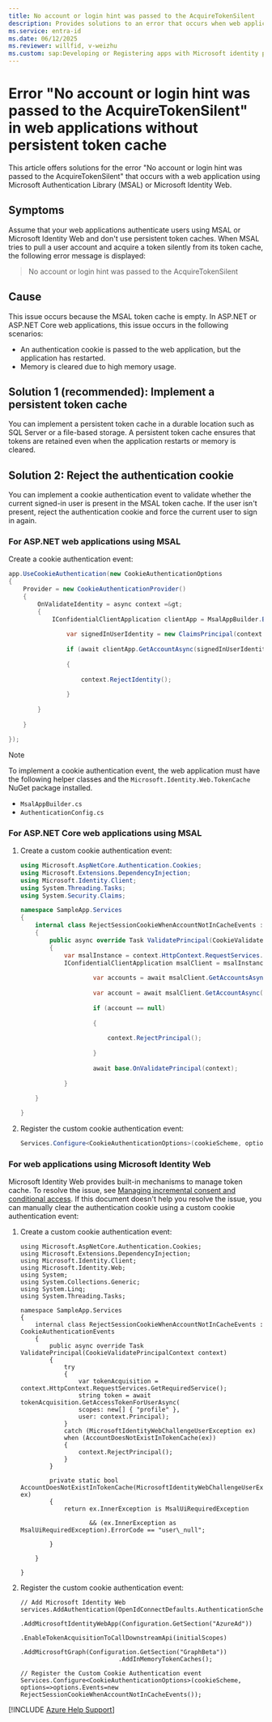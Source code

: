 ```yaml
---
title: No account or login hint was passed to the AcquireTokenSilent
description: Provides solutions to an error that occurs when web applications using Microsoft Authentication Library (MSAL) or Microsoft Identity Web acquire a token silently.
ms.service: entra-id
ms.date: 06/12/2025
ms.reviewer: willfid, v-weizhu
ms.custom: sap:Developing or Registering apps with Microsoft identity platform
---
```

# Error "No account or login hint was passed to the AcquireTokenSilent" in web applications without persistent token cache

This article offers solutions for the error "No account or login hint was passed to the AcquireTokenSilent" that occurs with a web application using Microsoft Authentication Library (MSAL) or Microsoft Identity Web.

## Symptoms

Assume that your web applications authenticate users using MSAL or Microsoft Identity Web and don't use persistent token caches. When MSAL tries to pull a user account and acquire a token silently from its token cache, the following error message is displayed:

> No account or login hint was passed to the AcquireTokenSilent

## Cause

This issue occurs because the MSAL token cache is empty. In ASP.NET or ASP.NET Core web applications, this issue occurs in the following scenarios:

- An authentication cookie is passed to the web application, but the application has restarted.
- Memory is cleared due to high memory usage.

## Solution 1 (recommended): Implement a persistent token cache

You can implement a persistent token cache in a durable location such as SQL Server or a file-based storage. A persistent token cache ensures that tokens are retained even when the application restarts or memory is cleared.

## Solution 2: Reject the authentication cookie

You can implement a cookie authentication event to validate whether the current signed-in user is present in the MSAL token cache. If the user isn't present, reject the authentication cookie and force the current user to sign in again.

### For ASP.NET web applications using MSAL

Create a cookie authentication event:

```csharp
app.UseCookieAuthentication(new CookieAuthenticationOptions
{
    Provider = new CookieAuthenticationProvider()
    {
        OnValidateIdentity = async context =&gt;
        {
            IConfidentialClientApplication clientApp = MsalAppBuilder.BuildConfidentialClientApplication();
        
                var signedInUserIdentity = new ClaimsPrincipal(context.Identity);
        
                if (await clientApp.GetAccountAsync(signedInUserIdentity.GetAccountId()) == null)
        
                {
        
                    context.RejectIdentity();
        
                }
    
        }
    
    }

});
```

> [!NOTE]
> To implement a cookie authentication event, the web application must have the following helper classes and the `Microsoft.Identity.Web.TokenCache` NuGet package installed.
>
> - `MsalAppBuilder.cs`
> - `AuthenticationConfig.cs`

### For ASP.NET Core web applications using MSAL

1. Create a custom cookie authentication event:

    ```csharp
    using Microsoft.AspNetCore.Authentication.Cookies;
    using Microsoft.Extensions.DependencyInjection;
    using Microsoft.Identity.Client;
    using System.Threading.Tasks;
    using System.Security.Claims;
    
    namespace SampleApp.Services
    {
        internal class RejectSessionCookieWhenAccountNotInCacheEvents : CookieAuthenticationEvents
        {
            public async override Task ValidatePrincipal(CookieValidatePrincipalContext context)
            {
                var msalInstance = context.HttpContext.RequestServices.GetRequiredService();
                IConfidentialClientApplication msalClient = msalInstance.GetClient();
                
                        var accounts = await msalClient.GetAccountsAsync();
                
                        var account = await msalClient.GetAccountAsync(accounts.FirstOrDefault());
                
                        if (account == null)
                
                        {
                
                            context.RejectPrincipal();
                
                        }
                
                        await base.OnValidatePrincipal(context);
                
                }
        
        }
    
    }
    ```

2. Register the custom cookie authentication event:

    ```csharp
    Services.Configure<CookieAuthenticationOptions>(cookieScheme, options=>options.Events=new RejectSessionCookieWhenAccountNotInCacheEvents());
    ```

### For web applications using Microsoft Identity Web

Microsoft Identity Web provides built-in mechanisms to manage token cache. To resolve the issue, see [Managing incremental consent and conditional access](https://github.com/AzureAD/microsoft-identity-web/wiki/Managing-incremental-consent-and-conditional-access). If this document doesn't help you resolve the issue, you can manually clear the authentication cookie using a custom cookie authentication event:

1. Create a custom cookie authentication event:

    ```chsarp
    using Microsoft.AspNetCore.Authentication.Cookies;
    using Microsoft.Extensions.DependencyInjection;
    using Microsoft.Identity.Client;
    using Microsoft.Identity.Web;
    using System;
    using System.Collections.Generic;
    using System.Linq;
    using System.Threading.Tasks;
    
    namespace SampleApp.Services
    {
        internal class RejectSessionCookieWhenAccountNotInCacheEvents : CookieAuthenticationEvents
        {
            public async override Task ValidatePrincipal(CookieValidatePrincipalContext context)
            {
                try
                {
                    var tokenAcquisition = context.HttpContext.RequestServices.GetRequiredService();
                    string token = await tokenAcquisition.GetAccessTokenForUserAsync(
                    scopes: new[] { "profile" },
                    user: context.Principal);
                }
                catch (MicrosoftIdentityWebChallengeUserException ex)
                when (AccountDoesNotExistInTokenCache(ex))
                {
                    context.RejectPrincipal();
                }
            }
                
            private static bool AccountDoesNotExistInTokenCache(MicrosoftIdentityWebChallengeUserException ex)
            {
                return ex.InnerException is MsalUiRequiredException
        
                       && (ex.InnerException as MsalUiRequiredException).ErrorCode == "user\_null";
        
            }
        
        }
    
    }
    ```

2. Register the custom cookie authentication event:

    ```chsarp
    // Add Microsoft Identity Web
    services.AddAuthentication(OpenIdConnectDefaults.AuthenticationScheme)
                        .AddMicrosoftIdentityWebApp(Configuration.GetSection("AzureAd"))
                            .EnableTokenAcquisitionToCallDownstreamApi(initialScopes)
                               .AddMicrosoftGraph(Configuration.GetSection("GraphBeta"))
                               .AddInMemoryTokenCaches();
    
    // Register the Custom Cookie Authentication event
    Services.Configure<CookieAuthenticationOptions>(cookieScheme, options=>options.Events=new RejectSessionCookieWhenAccountNotInCacheEvents());
    ```

[!INCLUDE [Azure Help Support](../../../includes/azure-help-support.md)]